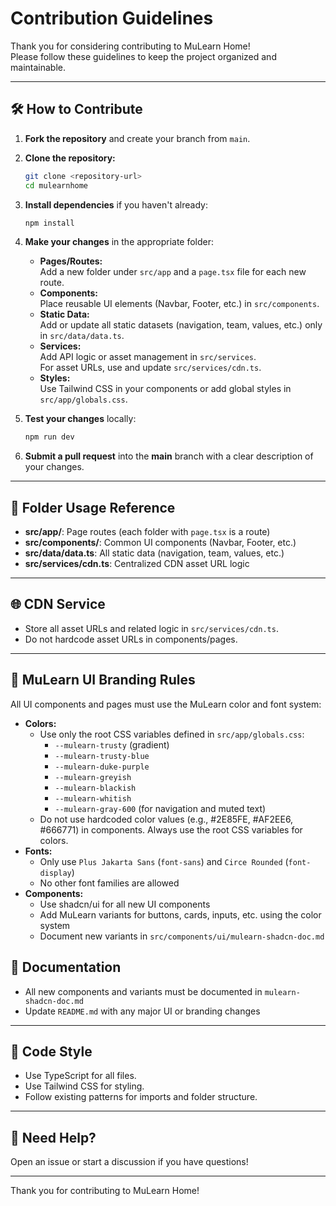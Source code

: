 # Contribution Guidelines

Thank you for considering contributing to MuLearn Home!  
Please follow these guidelines to keep the project organized and maintainable.

---

## 🛠️ How to Contribute

1. **Fork the repository** and create your branch from `main`.

2. **Clone the repository:**

   ```bash
   git clone <repository-url>
   cd mulearnhome
   ```

3. **Install dependencies** if you haven't already:

   ```bash
   npm install
   ```

4. **Make your changes** in the appropriate folder:
   - **Pages/Routes:**  
     Add a new folder under `src/app` and a `page.tsx` file for each new route.
   - **Components:**  
     Place reusable UI elements (Navbar, Footer, etc.) in `src/components`.
   - **Static Data:**  
     Add or update all static datasets (navigation, team, values, etc.) only in `src/data/data.ts`.
   - **Services:**  
     Add API logic or asset management in `src/services`.  
     For asset URLs, use and update `src/services/cdn.ts`.
   - **Styles:**  
     Use Tailwind CSS in your components or add global styles in `src/app/globals.css`.

5. **Test your changes** locally:

   ```bash
   npm run dev
   ```

6. **Submit a pull request** into the **main** branch with a clear description of your changes.

---

## 📁 Folder Usage Reference

- **src/app/**: Page routes (each folder with `page.tsx` is a route)
- **src/components/**: Common UI components (Navbar, Footer, etc.)
- **src/data/data.ts**: All static data (navigation, team, values, etc.)
- **src/services/cdn.ts**: Centralized CDN asset URL logic

---

## 🌐 CDN Service

- Store all asset URLs and related logic in `src/services/cdn.ts`.
- Do not hardcode asset URLs in components/pages.

---

## 🎨 MuLearn UI Branding Rules

All UI components and pages must use the MuLearn color and font system:

- **Colors:**
  - Use only the root CSS variables defined in `src/app/globals.css`:
    - `--mulearn-trusty` (gradient)
    - `--mulearn-trusty-blue`
    - `--mulearn-duke-purple`
    - `--mulearn-greyish`
    - `--mulearn-blackish`
    - `--mulearn-whitish`
    - `--mulearn-gray-600` (for navigation and muted text)
  - Do not use hardcoded color values (e.g., #2E85FE, #AF2EE6, #666771) in components. Always use the root CSS variables for colors.
- **Fonts:**
  - Only use `Plus Jakarta Sans` (`font-sans`) and `Circe Rounded` (`font-display`)
  - No other font families are allowed
- **Components:**
  - Use shadcn/ui for all new UI components
  - Add MuLearn variants for buttons, cards, inputs, etc. using the color system
  - Document new variants in `src/components/ui/mulearn-shadcn-doc.md`

## 📝 Documentation

- All new components and variants must be documented in `mulearn-shadcn-doc.md`
- Update `README.md` with any major UI or branding changes

---

## 📝 Code Style

- Use TypeScript for all files.
- Use Tailwind CSS for styling.
- Follow existing patterns for imports and folder structure.

---

## 💬 Need Help?

Open an issue or start a discussion if you have questions!

---

Thank you for contributing to MuLearn Home!
